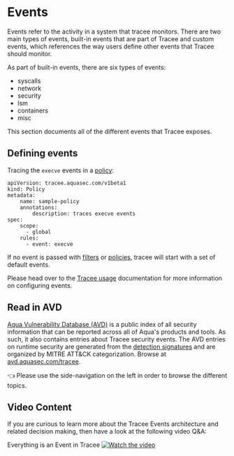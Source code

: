 # Events

Events refer to the activity in a system that tracee monitors. There are two main types of events, built-in events that are part of Tracee and custom events, which references the way users define other events that Tracee should monitor. 

As part of built-in events, there are six types of events:

* syscalls 
* network 
* security 
* lsm 
* containers 
* misc

This section documents all of the different events that Tracee exposes.

## Defining events

Tracing the `execve` events in a [policy](../policies/index.md):

```
apiVersion: tracee.aquasec.com/v1beta1
kind: Policy
metadata:
	name: sample-policy
	annotations:
		description: traces execve events
spec:
	scope:
	  - global
	rules:
	  - event: execve
```

If no event is passed with [filters] or [policies], tracee will start with a set of default events.

Please head over to the [Tracee usage](../usage/index.md) documentation for more information on configuring events.

## Read in AVD

[Aqua Vulnerability Database (AVD)](https://avd.aquasec.com) is a public index of all security information that can be reported across all of Aqua's products and tools. As such, it also contains entries about Tracee security events. The AVD entries on runtime security are generated from the [detection signatures](https://github.com/aquasecurity/tracee/tree/main/signatures) and are organized by MITRE ATT&CK categorization. Browse at [avd.aquasec.com/tracee](https://avd.aquasec.com/tracee/).

👈 Please use the side-navigation on the left in order to browse the different topics.

[filters]: ../../filters/filtering
[policies]: ../../policies

## Video Content

If you are curious to learn more about the Tracee Events architecture and related decision making, then have a look at the following video Q&A:

Everything is an Event in Tracee 
  [![Watch the video](../../images/liveqa.png)](https://www.youtube.com/live/keqVe4d71uk?si=OTbVxgWsFBtdqEMW)

